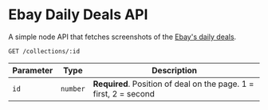 # Ebay Daily Deals API

A simple node API that fetches screenshots of the [Ebay's daily deals](https://www.ebay.co.uk/deals/daily/all).


```http
GET /collections/:id
```

| Parameter | Type | Description |
| --- | --- | --- |
| `id` | `number` | **Required**. Position of deal on the page. 1 = first, 2 = second  |
